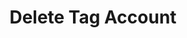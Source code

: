 ---
title: Delete Tag Account
excerpt: Deletes tag for the account.
api:
  file: market.json
  operationId: accountsManaging.deleteTag
hidden: false
---